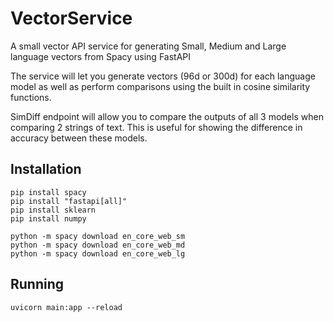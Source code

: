 # VectorService
A small vector API service for generating Small, Medium and Large language vectors from Spacy using FastAPI

The service will let you generate vectors (96d or 300d) for each language model as well as perform comparisons using the built in cosine similarity functions.

SimDiff endpoint will allow you to compare the outputs of all 3 models when comparing 2 strings of text.  This is useful for showing the difference in accuracy between these models.

## Installation

```
pip install spacy
pip install "fastapi[all]"
pip install sklearn
pip install numpy

python -m spacy download en_core_web_sm
python -m spacy download en_core_web_md
python -m spacy download en_core_web_lg
```

## Running

```
uvicorn main:app --reload
```
